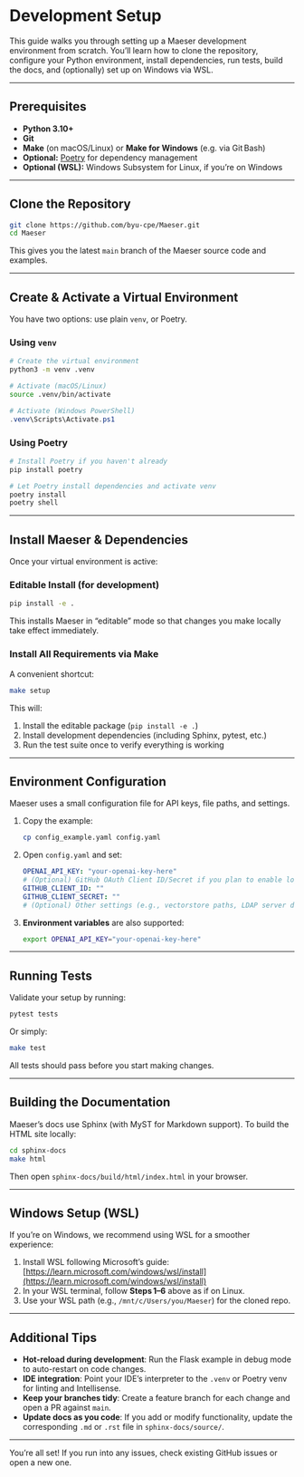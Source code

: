 # Development Setup

This guide walks you through setting up a Maeser development environment from scratch. You’ll learn how to clone the repository, configure your Python environment, install dependencies, run tests, build the docs, and (optionally) set up on Windows via WSL.

---

## Prerequisites

- **Python 3.10+**
- **Git**
- **Make** (on macOS/Linux) or **Make for Windows** (e.g. via Git Bash)
- **Optional:** [Poetry](https://python-poetry.org/) for dependency management
- **Optional (WSL):** Windows Subsystem for Linux, if you’re on Windows

---

## Clone the Repository

```bash
git clone https://github.com/byu-cpe/Maeser.git
cd Maeser
```

This gives you the latest `main` branch of the Maeser source code and examples.

---

## Create & Activate a Virtual Environment

You have two options: use plain `venv`, or Poetry.

### Using `venv`

```bash
# Create the virtual environment
python3 -m venv .venv

# Activate (macOS/Linux)
source .venv/bin/activate
```

```powershell
# Activate (Windows PowerShell)
.venv\Scripts\Activate.ps1
```

### Using Poetry

```bash
# Install Poetry if you haven't already
pip install poetry

# Let Poetry install dependencies and activate venv
poetry install
poetry shell
```

---

## Install Maeser & Dependencies

Once your virtual environment is active:

### Editable Install (for development)

```bash
pip install -e .
```

This installs Maeser in “editable” mode so that changes you make locally take effect immediately.

### Install All Requirements via Make

A convenient shortcut:

```bash
make setup
```

This will:

1. Install the editable package (`pip install -e .`)
2. Install development dependencies (including Sphinx, pytest, etc.)
3. Run the test suite once to verify everything is working

---

## Environment Configuration

Maeser uses a small configuration file for API keys, file paths, and settings.

1. Copy the example:
   ```bash
   cp config_example.yaml config.yaml
   ```
2. Open `config.yaml` and set:
   ```yaml
   OPENAI_API_KEY: "your-openai-key-here"
   # (Optional) GitHub OAuth Client ID/Secret if you plan to enable login
   GITHUB_CLIENT_ID: ""
   GITHUB_CLIENT_SECRET: ""
   # (Optional) Other settings (e.g., vectorstore paths, LDAP server details, etc.)
   ```
3. **Environment variables** are also supported:
   ```bash
   export OPENAI_API_KEY="your-openai-key-here"
   ```

---

## Running Tests

Validate your setup by running:

```bash
pytest tests
```

Or simply:

```bash
make test
```

All tests should pass before you start making changes.

---

## Building the Documentation

Maeser’s docs use Sphinx (with MyST for Markdown support). To build the HTML site locally:

```bash
cd sphinx-docs
make html
```

Then open `sphinx-docs/build/html/index.html` in your browser.

---

## Windows Setup (WSL)

If you’re on Windows, we recommend using WSL for a smoother experience:

1. Install WSL following Microsoft’s guide:\
   [https://learn.microsoft.com/windows/wsl/install](https://learn.microsoft.com/windows/wsl/install)
2. In your WSL terminal, follow **Steps 1–6** above as if on Linux.
3. Use your WSL path (e.g., `/mnt/c/Users/you/Maeser`) for the cloned repo.

---

## Additional Tips

- **Hot-reload during development**: Run the Flask example in debug mode to auto-restart on code changes.
- **IDE integration**: Point your IDE’s interpreter to the `.venv` or Poetry venv for linting and Intellisense.
- **Keep your branches tidy**: Create a feature branch for each change and open a PR against `main`.
- **Update docs as you code**: If you add or modify functionality, update the corresponding `.md` or `.rst` file in `sphinx-docs/source/`.

---

You’re all set!
If you run into any issues, check existing GitHub issues or open a new one.

